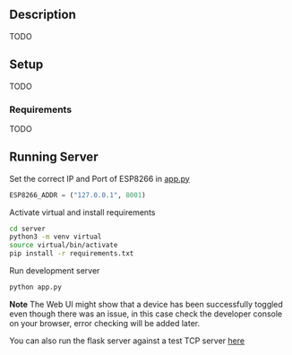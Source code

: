 ## Description

TODO
## Setup

TODO

### Requirements

TODO

## Running Server

Set the correct IP and Port of ESP8266 in [app.py](./server/app.py)

```python
ESP8266_ADDR = ("127.0.0.1", 8001)
```

Activate virtual and install requirements

```bash
cd server
python3 -m venv virtual
source virtual/bin/activate
pip install -r requirements.txt
```

Run development server

```bash
python app.py
```

**Note** The Web UI might show that a device has been successfully toggled even though there was an issue, in this case check the developer console on your browser, error checking will be added later.

You can also run the flask server against a test TCP server [here](./server/test_tcp_server.py)